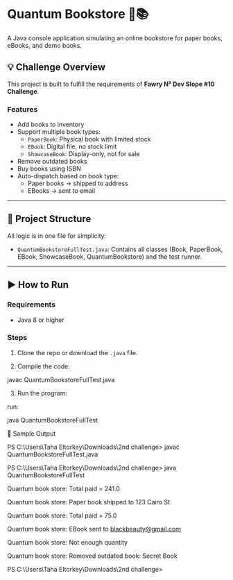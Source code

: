 # Quantum Bookstore 🛒📚

A Java console application simulating an online bookstore for paper books, eBooks, and demo books.

## 💡 Challenge Overview

This project is built to fulfill the requirements of **Fawry N² Dev Slope #10 Challenge**.

### Features

- Add books to inventory
- Support multiple book types:
  - `PaperBook`: Physical book with limited stock
  - `EBook`: Digital file, no stock limit
  - `ShowcaseBook`: Display-only, not for sale
- Remove outdated books
- Buy books using ISBN
- Auto-dispatch based on book type:
  - Paper books → shipped to address
  - EBooks → sent to email

---

## 📁 Project Structure

All logic is in one file for simplicity:

- `QuantumBookstoreFullTest.java`: Contains all classes (Book, PaperBook, EBook, ShowcaseBook, QuantumBookstore) and the test runner.

---

## ▶️ How to Run

### Requirements

- Java 8 or higher

### Steps

1. Clone the repo or download the `.java` file.

2. Compile the code:


javac QuantumBookstoreFullTest.java

3. Run the program:

run:

java QuantumBookstoreFullTest

🧪 Sample Output

PS C:\Users\Taha Eltorkey\Downloads\2nd challenge> javac QuantumBookstoreFullTest.java

PS C:\Users\Taha Eltorkey\Downloads\2nd challenge> java QuantumBookstoreFullTest

Quantum book store: Total paid = 241.0

Quantum book store: Paper book shipped to 123 Cairo St 

Quantum book store: Total paid = 75.0

Quantum book store: EBook sent to blackbeauty@gmail.com

Quantum book store: Not enough quantity

Quantum book store: Removed outdated book: Secret Book

PS C:\Users\Taha Eltorkey\Downloads\2nd challenge> 


